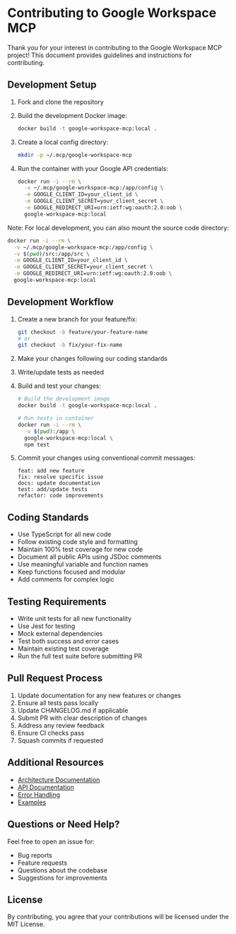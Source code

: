# Contributing to Google Workspace MCP

Thank you for your interest in contributing to the Google Workspace MCP project! This document provides guidelines and instructions for contributing.

## Development Setup

1. Fork and clone the repository

2. Build the development Docker image:
   ```bash
   docker build -t google-workspace-mcp:local .
   ```

3. Create a local config directory:
   ```bash
   mkdir -p ~/.mcp/google-workspace-mcp
   ```

4. Run the container with your Google API credentials:
   ```bash
   docker run -i --rm \
     -v ~/.mcp/google-workspace-mcp:/app/config \
     -e GOOGLE_CLIENT_ID=your_client_id \
     -e GOOGLE_CLIENT_SECRET=your_client_secret \
     -e GOOGLE_REDIRECT_URI=urn:ietf:wg:oauth:2.0:oob \
     google-workspace-mcp:local
   ```

Note: For local development, you can also mount the source code directory:
```bash
docker run -i --rm \
  -v ~/.mcp/google-workspace-mcp:/app/config \
  -v $(pwd)/src:/app/src \
  -e GOOGLE_CLIENT_ID=your_client_id \
  -e GOOGLE_CLIENT_SECRET=your_client_secret \
  -e GOOGLE_REDIRECT_URI=urn:ietf:wg:oauth:2.0:oob \
  google-workspace-mcp:local
```

## Development Workflow

1. Create a new branch for your feature/fix:
   ```bash
   git checkout -b feature/your-feature-name
   # or
   git checkout -b fix/your-fix-name
   ```

2. Make your changes following our coding standards
3. Write/update tests as needed
4. Build and test your changes:
   ```bash
   # Build the development image
   docker build -t google-workspace-mcp:local .

   # Run tests in container
   docker run -i --rm \
     -v $(pwd):/app \
     google-workspace-mcp:local \
     npm test
   ```
5. Commit your changes using conventional commit messages:
   ```
   feat: add new feature
   fix: resolve specific issue
   docs: update documentation
   test: add/update tests
   refactor: code improvements
   ```

## Coding Standards

- Use TypeScript for all new code
- Follow existing code style and formatting
- Maintain 100% test coverage for new code
- Document all public APIs using JSDoc comments
- Use meaningful variable and function names
- Keep functions focused and modular
- Add comments for complex logic

## Testing Requirements

- Write unit tests for all new functionality
- Use Jest for testing
- Mock external dependencies
- Test both success and error cases
- Maintain existing test coverage
- Run the full test suite before submitting PR

## Pull Request Process

1. Update documentation for any new features or changes
2. Ensure all tests pass locally
3. Update CHANGELOG.md if applicable
4. Submit PR with clear description of changes
5. Address any review feedback
6. Ensure CI checks pass
7. Squash commits if requested

## Additional Resources

- [Architecture Documentation](ARCHITECTURE.md)
- [API Documentation](docs/API.md)
- [Error Handling](docs/ERRORS.md)
- [Examples](docs/EXAMPLES.md)

## Questions or Need Help?

Feel free to open an issue for:
- Bug reports
- Feature requests
- Questions about the codebase
- Suggestions for improvements

## License

By contributing, you agree that your contributions will be licensed under the MIT License.
